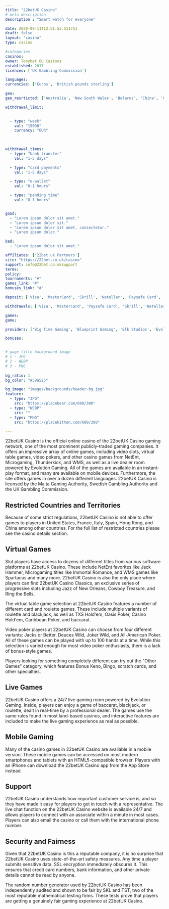 ```yaml
---
title: "22betUK Casino"
# meta description
description : "Smart watch for everyone"

date: 2020-09-11T12:51:53.511751
draft: false
layout: "casino" 
type: casino

#categories
casinos: 
owner: Tonybet OÜ Casinos
established: 2017
licences: ['UK Gambling Commission']

languages: 
currencies: ['Euros', 'British pounds sterling']

geo: 
geo_resrticted: ['Australia', 'New South Wales', 'Belarus', 'China', 'Cyprus', 'Germany', 'Schleswig-Holstein', 'Israel', 'Italy', 'Latvia', 'Netherlands', 'Poland', 'Puerto Rico', 'Spain', 'Sweden', 'Switzerland', 'United States', 'Alabama', 'Alaska', 'American Samoa', 'Arizona', 'Arkansas', 'California', 'Colorado', 'Connecticut', 'Delaware', 'District of Columbia', 'Florida', 'Georgia(US)', 'Guam', 'Hawaii', 'Idaho', 'Illinois', 'Indiana', 'Iowa', 'Kansas', 'Kentucky', 'Louisiana', 'Maine', 'Maryland', 'Massachusetts', 'Michigan', 'Minnesota', 'Mississippi', 'Missouri', 'Montana', 'Nebraska', 'Nevada', 'New Hampshire', 'New Jersey', 'New Mexico', 'New York', 'North Carolina', 'North Dakota', 'Northern Mariana Islands', 'Ohio', 'Oklahoma', 'Oregon', 'Pennsylvania', 'Rhode Island', 'South Carolina', 'South Dakota', 'Tennessee', 'Texas', 'U.S. Virgin Islands', 'Utah', 'Vermont', 'Virginia', 'Washington', 'West Virginia', 'Wisconsin', 'Wyoming']

withdrawal_limit:

  
  - type: "week"
    val: "15000"
    currency: "EUR"
  
  

withdrawal_times:
  - type: "bank transfer"
    val: "1-5 days"

  - type: "card payments"
    val: "1-5 days"

  - type: "e-wallet"
    val: "0-1 hours"

  - type: "pending time"
    val: "0-1 hours"


good:
  - "Lorem ipsum dolor sit amet."
  - "Lorem ipsum dolor sit."
  - "Lorem ipsum dolor sit amet, consectetur."
  - "Lorem ipsum dolor."

bad:
  - "Lorem ipsum dolor sit amet."

affiliates: ['22bet.uk Partners']
site: "https://22bet.co.uk/casino"
support: info@22bet.co.ukSupport
terms:
policy:
tournaments: "#"
games_link: "#"
bonuses_link: "#"

deposit: ['Visa', 'MasterCard', 'Skrill', 'Neteller', 'Paysafe Card', 'EcoPayz']

withdrawals: ['Visa', 'MasterCard', 'Paysafe Card', 'Skrill', 'Neteller', 'EcoPayz', 'Bank Wire Transfer']

games: 
game:

providers: ['Big Time Gaming', 'Blueprint Gaming', 'Elk Studios', 'Evolution Gaming', 'High5Games', 'Lightning Box', 'NetEnt', 'NextGen Gaming', 'Nyx Interactive', "Play'n GO", 'Quickspin', 'iSoftBet', 'Realistic Games', 'Thunderkick', 'Iron Dog Studios']

bonuses:


# page title background image 
# 1 - JPG
# 2 - WEBP
# 3 - PNG
 
bg_ratio: 1 
bg_color: "#58a525" 

bg_image: "images/backgrounds/header-bg.jpg"
feature:
  - type: "JPG"
    src: "https://placebear.com/600/300"   
  - type: "WEBP"
    src: ""
  - type: "PNG"
    src: "https://placekitten.com/600/300"   

---
```


22betUK Casino is the official online casino of the 22betUK Casino gaming network, one of the most prominent publicly-traded gaming companies. It offers an impressive array of online games, including video slots, virtual table games, video pokers, and other casino games from NetEnt, Microgaming, Thunderkick, and WMS, as well as a live dealer room powered by Evolution Gaming. All of the games are available in an instant-play format, and many are available on mobile devices. Furthermore, the site offers games in over a dozen different languages. 22betUK Casino is licensed by the Malta Gaming Authority, Swedish Gambling Authority and the UK Gambling Commission.

## Restricted Countries and Territories
Because of some strict regulations, 22betUK Casino is not able to offer games to players in United States, France, Italy, Spain, Hong Kong, and China among other countries. For the full list of restricted countries please see the casino details section.

## Virtual Games
Slot players have access to dozens of different titles from various software platforms at 22betUK Casino. These include NetEnt favorites like Jack Hammer, Microgaming titles like Immortal Romance, and WMS games like Spartacus and many more. 22betUK Casino is also the only place where players can find 22betUK Casino Classics, an exclusive series of progressive slots including Jazz of New Orleans, Cowboy Treasure, and Ring the Bells.

The virtual table game selection at 22betUK Casino features a number of different card and roulette games. These include multiple variants of roulette and blackjack, as well as TXS Hold'em, Oasis Poker, Casino Hold'em, Caribbean Poker, and baccarat.

Video poker players at 22betUK Casino can choose from four different variants: Jacks or Better, Deuces Wild, Joker Wild, and All-American Poker. All of these games can be played with up to 100 hands at a time. While this selection is varied enough for most video poker enthusiasts, there is a lack of bonus-style games.

Players looking for something completely different can try out the "Other Games" category, which features Bonus Keno, Bingo, scratch cards, and other specialties.

## Live Games
22betUK Casino offers a 24/7 live gaming room powered by Evolution Gaming. Inside, players can enjoy a game of baccarat, blackjack, or roulette, dealt in real-time by a professional dealer. The games use the same rules found in most land-based casinos, and interactive features are included to make the live gaming experience as real as possible.

## Mobile Gaming
Many of the casino games in 22betUK Casino are available in a mobile version. These mobile games can be accessed on most modern smartphones and tablets with an HTML5-compatible browser. Players with an iPhone can download the 22betUK Casino app from the App Store instead.

## Support
22betUK Casino understands how important customer service is, and so they have made it easy for players to get in touch with a representative. The live chat function on the 22betUK Casino website is available 24/7 and allows players to connect with an associate within a minute in most cases. Players can also email the casino or call them with the international phone number.

## Security and Fairness
Given that 22betUK Casino is this a reputable company, it is no surprise that 22betUK Casino uses state-of-the-art safety measures. Any time a player submits sensitive data, SSL encryption immediately obscures it. This ensures that credit card numbers, bank information, and other private details cannot be read by anyone.

The random number generator used by 22betUK Casino has been independently audited and shown to be fair by SKL and TST, two of the most reputable mathematical testing firms. These tests prove that players are getting a genuinely fair gaming experience at 22betUK Casino.